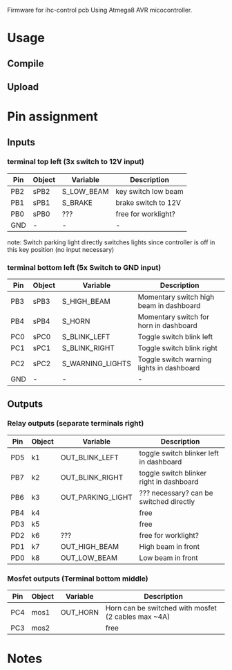 Firmware for ihc-control pcb
Using Atmega8 AVR micocontroller.

# Usage
## Compile


## Upload

# Pin assignment

## Inputs
### terminal top left (3x switch to 12V input)

| Pin | Object | Variable | Description |
| --- | --- | --- | --- |
| PB2 | sPB2 | S_LOW_BEAM | key switch low beam |
| PB1 | sPB1 | S_BRAKE | brake switch to 12V |
| PB0 | sPB0 | ??? | free for worklight? |
| GND | - | - | - |

note: Switch parking light directly switches lights since controller is off in this key position (no input necessary)

### terminal bottom left (5x Switch to GND input)
| Pin | Object | Variable | Description |
| --- | --- | --- | --- |
| PB3 | sPB3 | S_HIGH_BEAM | Momentary switch high beam in dashboard |
| PB4 | sPB4 | S_HORN | Momentary switch for horn in dashboard |
| PC0 | sPC0 | S_BLINK_LEFT | Toggle switch blink left |
| PC1 | sPC1 | S_BLINK_RIGHT | Toggle switch blink right |
| PC2 | sPC2 | S_WARNING_LIGHTS | Toggle switch warning lights in dashboard |
| GND | - | - | - |

## Outputs
### Relay outputs (separate terminals right)
| Pin | Object | Variable | Description |
| --- | --- | --- | --- |
| PD5 | k1 | OUT_BLINK_LEFT | toggle switch blinker left in dashboard |
| PB7 | k2 | OUT_BLINK_RIGHT | toggle switch blinker right in dashboard |
| PB6 | k3 | OUT_PARKING_LIGHT | ??? necessary? can be switched directly |
| PB4 | k4 | | free |
| PD3 | k5 | | free |
| PD2 | k6 | ??? | free for worklight? |
| PD1 | k7 | OUT_HIGH_BEAM | High beam in front |
| PD0 | k8 | OUT_LOW_BEAM | Low beam in front |

### Mosfet outputs (Terminal bottom middle)
| Pin | Object | Variable | Description |
| --- | --- | --- | --- |
| PC4 | mos1 | OUT_HORN | Horn can be switched with mosfet (2 cables max ~4A) |
| PC3 | mos2 | | free |





# Notes
